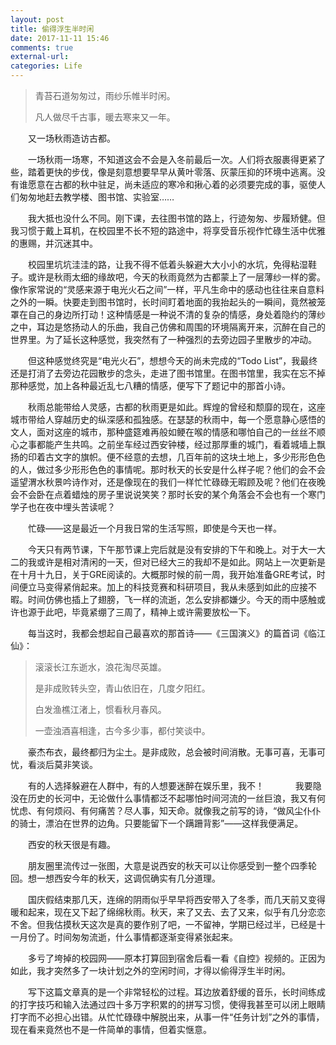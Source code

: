 ```yaml
---
layout: post
title: 偷得浮生半时闲
date: 2017-11-11 15:46
comments: true
external-url:
categories: Life
---
```


>青苔石道匆匆过，雨纱乐帷半时闲。
>
>凡人做尽千古事，暖去寒来又一年。

　　又一场秋雨造访古都。

　　一场秋雨一场寒，不知道这会不会是入冬前最后一次。人们将衣服裹得更紧了些，踏着更快的步伐，像是刻意想要早早从黄叶零落、灰蒙压抑的环境中逃离。没有谁愿意在古都的秋中驻足，尚未适应的寒冷和揪心着的必须要完成的事，驱使人们匆匆地赶去教学楼、图书馆、实验室……
	
　　我大抵也没什么不同。刚下课，去往图书馆的路上，行迹匆匆、步履矫健。但我习惯于戴上耳机，在校园里不长不短的路途中，将享受音乐视作忙碌生活中优雅的惠赐，并沉迷其中。
	
　　校园里坑坑洼洼的路，让我不得不低着头躲避大大小小的水坑，免得粘湿鞋子。或许是秋雨太细的缘故吧，今天的秋雨竟然为古都蒙上了一层薄纱一样的雾。像作家常说的“灵感来源于电光火石之间”一样，平凡生命中的感动也往往来自意料之外的一瞬。快要走到图书馆时，长时间盯着地面的我抬起头的一瞬间，竟然被笼罩在自己的身边所打动！这种情感是一种说不清的复杂的情感，身处着隐约的薄纱之中，耳边是悠扬动人的乐曲，我自己仿佛和周围的环境隔离开来，沉醉在自己的世界里。为了延长这种感觉，我突然有了一种强烈的去旁边园子里散步的冲动。
	
　　但这种感觉终究是“电光火石”，想想今天的尚未完成的“Todo List”，我最终还是打消了去旁边花园散步的念头，走进了图书馆里。在图书馆里，我实在忘不掉那种感觉，加上各种最近乱七八糟的情感，便写下了题记中的那首小诗。

　　秋雨总能带给人灵感，古都的秋雨更是如此。辉煌的曾经和颓靡的现在，这座城市带给人穿越历史的纵深感和孤独感。在瑟瑟的秋雨中，每一个愿意静心感悟的文人，面对这座的城市，那种盛筵难再般如鲠在喉的情感和哪怕自己的一丝丝不顺心之事都能产生共鸣。之前坐车经过西安钟楼，经过那厚重的城门，看着城墙上飘扬的印着古文字的旗帜。便不经意的去想，几百年前的这块土地上，多少形形色色的人，做过多少形形色色的事情呢。那时秋天的长安是什么样子呢？他们的会不会遥望渭水秋景吟诗作对，还是像现在的我们一样忙忙碌碌无暇顾及呢？他们在夜晚会不会卧在点着蜡烛的房子里说说笑笑？那时长安的某个角落会不会也有一个寒门学子也在夜中埋头苦读呢？

　　忙碌——这是最近一个月我日常的生活写照，即使是今天也一样。
	
　　今天只有两节课，下午那节课上完后就是没有安排的下午和晚上。对于大一大二的我或许是相对清闲的一天，但对已经大三的我却不是如此。网站上一次更新是在十月十九日，关于GRE阅读的。大概那时候的前一周，我开始准备GRE考试，时间便立马变得紧俏起来。加上的科技竞赛和科研项目，我从未感到如此的应接不暇。时间仿佛也插上了翅膀，飞一样的流逝，怎么安排都嫌少。今天的雨中感触或许也源于此吧，毕竟紧绷了三周了，精神上或许需要放松一下。
	
　　每当这时，我都会想起自己最喜欢的那首诗——《三国演义》的篇首词《临江仙》：

>滚滚长江东逝水，浪花淘尽英雄。
>
>是非成败转头空，青山依旧在，几度夕阳红。
>
>白发渔樵江渚上，惯看秋月春风。
>
>一壶浊酒喜相逢，古今多少事，都付笑谈中。

　　豪杰布衣，最终都归为尘土。是非成败，总会被时间消散。无事可喜，无事可忧，看淡后莫非笑谈。

　　有的人选择躲避在人群中，有的人想要迷醉在娱乐里，我不！
　　
  　我要隐没在历史的长河中，无论做什么事情都泛不起哪怕时间河流的一丝巨浪，我又有何忧虑、有何烦闷、有何痛苦？尽人事，知天命。就像我之前写的诗，“做风尘仆仆的骑士，漂泊在世界的边角。只要能留下一个蹒跚背影”——这样我便满足。

　　西安的秋天很是有趣。
	
　　朋友圈里流传过一张图，大意是说西安的秋天可以让你感受到一整个四季轮回。想一想西安今年的秋天，这调侃确实有几分道理。
	
　　国庆假结束那几天，连绵的阴雨似乎早早将西安带入了冬季，而几天前又变得暖和起来，现在又下起了绵绵秋雨。秋天，来了又去、去了又来，似乎有几分恋恋不舍。但我估摸秋天这次是真的要作别了吧，一不留神，学期已经过半，已经是十一月份了。时间匆匆流逝，什么事情都逐渐变得紧张起来。
	
　　多亏了垮掉的校园网——原本打算回到宿舍后看一看《自控》视频的。正因为如此，我才突然多了一块计划之外的空闲时间，才得以偷得浮生半时闲。
	
　　写下这篇文章真的是一个非常轻松的过程。耳边放着舒缓的音乐，长时间练成的打字技巧和输入法通过四十多万字积累的的拼写习惯，使得我甚至可以闭上眼睛打字而不必担心出错。从忙忙碌碌中解脱出来，从事一件“任务计划”之外的事情，现在看来竟然也不是一件简单的事情，但着实惬意。
